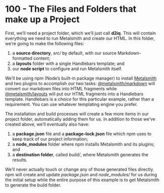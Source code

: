 # 100 - The Files and Folders that make up a Project

First, we’ll need a project folder, which we’ll just call **d2iq**. This will contain everything we need to run Metalsmith and create our HTML. In this folder, we’re going to make the following files:

1. a **source directory**, *src/* by default, with our source Markdown-formatted content;
2. a **layouts** folder with a single Handlebars template; and
3. our **node script** to configure and run Metalsmith itself.

We’ll be using npm (Node’s built-in package manager) to install [Metalsmith](https://github.com/metalsmith/metalsmith) and two plugins to accomplish our two tasks: [@metalsmith/markdown](https://github.com/metalsmith/markdown) will convert our markdown files into HTML fragments while [@metalsmith/layouts](https://github.com/metalsmith/layouts) will put our HTML fragments into a Handlebars template. Handlebars is a *choice* for this particular example, rather than a requirement. You can use whatever templating engine you prefer.

The installation and build processes will create a few more items in our project folder, automatically adding them for us. In addition to those we’ve created above, we’ll eventually also have:

1. a **package.json** file and a **package-lock.json** file which npm uses to keep track of our project information;
2. a **node_modules** folder where npm installs Metalsmith and its plugins; and
3. a **destination folder**, called *build/*, where Metalsmith generates the results.

We’ll never actually touch or change any of those generated files directly. npm will create and update *package.json* and *node_modules/* for us during the initial setup while the entire purpose of this example is to get Metalsmith to generate the build folder.